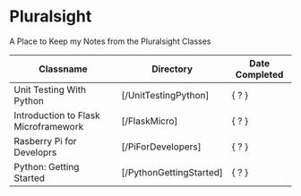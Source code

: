 # Pluralsight
A Place to Keep my Notes from the Pluralsight Classes

| Classname                               | Directory                         | Date Completed |
| --------------------------------------- | --------------------------------- | -------------- |
| Unit Testing With Python                | [/UnitTestingPython]              |   { ? }        |
| Introduction to Flask Microframework    | [/FlaskMicro]                     |   { ? }        |
| Rasberry Pi for Developrs               | [/PiForDevelopers]                |   { ? }        |
| Python: Getting Started                 | [/PythonGettingStarted]           |   { ? }        |
